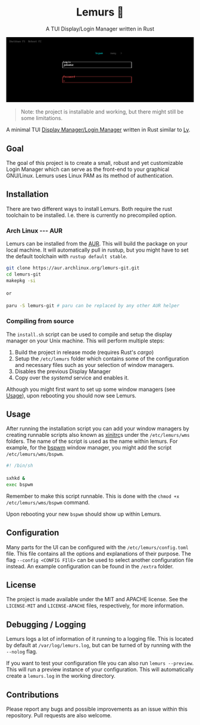 <div align="center">
	
# Lemurs 🐒
A TUI Display/Login Manager written in Rust
	
</div>

![Cover image](./cover.png)

> Note: the project is installable and working, but there might still be some
> limitations.

A minimal TUI [Display Manager/Login
Manager](https://wiki.archlinux.org/title/Display_manager) written in Rust
similar to [Ly](https://github.com/nullgemm/ly).

## Goal

The goal of this project is to create a small, robust and yet customizable
Login Manager which can serve as the front-end to your graphical GNU/Linux.
Lemurs uses Linux PAM as its method of authentication.

## Installation

There are two different ways to install Lemurs. Both require the rust toolchain
to be installed. I.e. there is currently no precompiled option.

### Arch Linux --- AUR

Lemurs can be installed from the [AUR](https://aur.archlinux.org). This will
build the package on your local machine. It will automatically pull in rustup,
but you might have to set the default toolchain with `rustup default stable`.

```bash
git clone https://aur.archlinux.org/lemurs-git.git
cd lemurs-git
makepkg -si

or

paru -S lemurs-git # paru can be replaced by any other AUR helper
```

### Compiling from source

The `install.sh` script can be used to compile and setup the display manager on
your Unix machine. This will perform multiple steps:

1. Build the project in release mode (requires Rust's _cargo_)
2. Setup the `/etc/lemurs` folder which contains some of the configuration and
   necessary files such as your selection of window managers.
3. Disables the previous Display Manager
4. Copy over the _systemd_ service and enables it.

Although you might first want to set up some window managers (see
[Usage](#Usage)), upon rebooting you should now see Lemurs.

## Usage

After running the installation script you can add your window managers by
creating runnable scripts also known as
[xinitrc](https://wiki.archlinux.org/title/Xinit)s under the `/etc/lemurs/wms`
folders. The name of the script is used as the name within lemurs. For example,
for the [bspwm](https://github.com/baskerville/bspwm) window manager, you might
add the script `/etc/lemurs/wms/bspwm`.

```bash
#! /bin/sh

sxhkd &
exec bspwm
```

Remember to make this script runnable. This is done with the `chmod +x
/etc/lemurs/wms/bspwm` command.

Upon rebooting your new `bspwm` should show up within Lemurs.

## Configuration

Many parts for the UI can be configured with the `/etc/lemurs/config.toml`
file. This file contains all the options and explanations of their purpose.
The flag `--config <CONFIG FIlE>` can be used to select another configuration
file instead. An example configuration can be found in the `/extra` folder.

## License

The project is made available under the MIT and APACHE license. See the
`LICENSE-MIT` and `LICENSE-APACHE` files, respectively, for more information.

## Debugging / Logging

Lemurs logs a lot of information of it running to a logging file. This is
located by default at `/var/log/lemurs.log`, but can be turned of by running
with the `--nolog` flag.

If you want to test your configuration file you can also run `lemurs
--preview`. This will run a preview instance of your configuration. This will
automatically create a `lemurs.log` in the working directory.

## Contributions

Please report any bugs and possible improvements as an issue within this
repository. Pull requests are also welcome.
